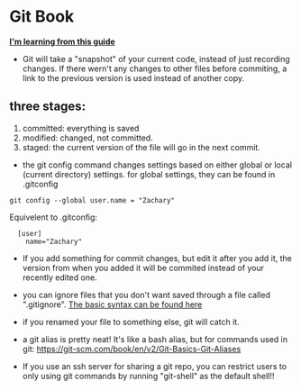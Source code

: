 # Git Book

**[I'm learning from this guide](https://git-scm.com/book/en/v2)**

* Git will take a "snapshot" of your current code, instead of just recording changes. If there wern't any changes to other files before commiting, a link to the previous version is used instead of another copy.
## three stages:

1. committed: everything is saved
1. modified: changed, not committed.
1. staged: the current version of the file will go in the next commit.

* the git config command changes settings based on either global or local (current directory) settings. for global settings, they can be found in .gitconfig

```git config --global user.name = "Zachary"```

Equivelent to .gitconfig:
```
  [user]
    name="Zachary"
```

* If you add something for commit changes, but edit it after you add it, the version from when you added it will be commited instead of your recently edited one.

* you can ignore files that you don't want saved through a file called ".gitignore". [The basic syntax can be found here](https://git-scm.com/book/en/v2/Git-Basics-Recording-Changes-to-the-Repository#_ignoring)

* if you renamed your file to something else, git will catch it.
* a git alias is pretty neat! It's like a bash alias, but for commands used in git: https://git-scm.com/book/en/v2/Git-Basics-Git-Aliases

* If you use an ssh server for sharing a git repo, you can restrict users to only using git commands by running "git-shell" as the default shell!!
